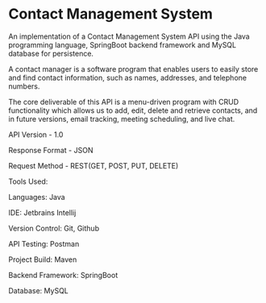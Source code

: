 # Contact Management System 

An implementation of a Contact Management System API using the Java programming language, SpringBoot backend framework and MySQL database for persistence.

A contact manager is a software program that enables users to easily store and find contact information, such as names, addresses, and telephone numbers.

The core deliverable of this API is a menu-driven program with CRUD functionality which allows us to add, edit, delete and retrieve contacts, and in future versions, email tracking, meeting scheduling, and live chat.

API Version - 1.0

Response Format - JSON

Request Method - REST(GET, POST, PUT, DELETE)

Tools Used:

Languages: Java

IDE: Jetbrains Intellij

Version Control: Git, Github

API Testing: Postman

Project Build: Maven

Backend Framework: SpringBoot

Database: MySQL
